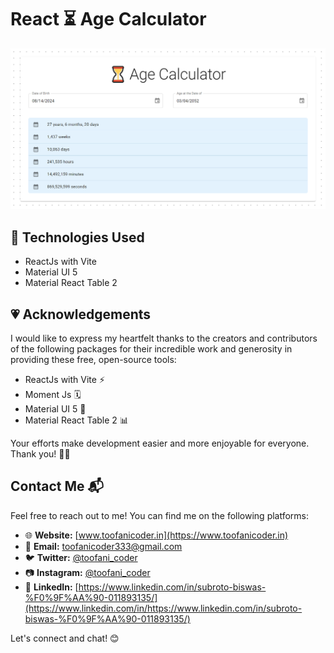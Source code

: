 # React ⏳ Age Calculator

![alt text](demo.png)

## 🧪 Technologies Used
- ReactJs with Vite
- Material UI 5
- Material React Table 2

## 💗 Acknowledgements
I would like to express my heartfelt thanks to the creators and contributors of the following packages for their incredible work and generosity in providing these free, open-source tools:

- ReactJs with Vite ⚡
- Moment Js 🗓️
- Material UI 5 🎨
- Material React Table 2 📊

Your efforts make development easier and more enjoyable for everyone. Thank you! 🙏🚀  

## Contact Me 📬

Feel free to reach out to me! You can find me on the following platforms:

- 🌐 **Website:** [www.toofanicoder.in](https://www.toofanicoder.in)
- 📧 **Email:** [toofanicoder333@gmail.com](mailto:toofanicoder333@gmail.com)
- 🐦 **Twitter:** [@toofani_coder](https://twitter.com/toofani_coder)
- 📷 **Instagram:** [@toofani_coder](https://www.instagram.com/toofani_coder)
- 👔 **LinkedIn:** [https://www.linkedin.com/in/subroto-biswas-%F0%9F%AA%90-011893135/](https://www.linkedin.com/in/https://www.linkedin.com/in/subroto-biswas-%F0%9F%AA%90-011893135/)

Let's connect and chat! 😊
